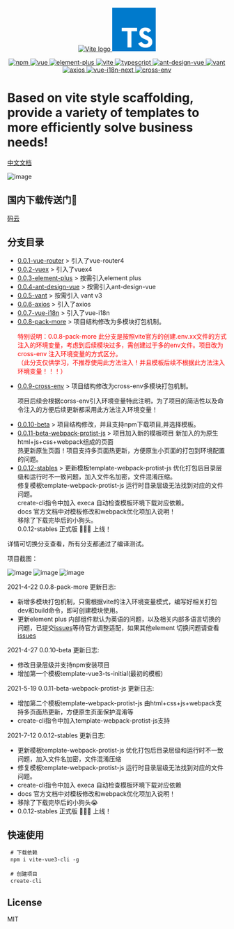 <p align="center">
      <a href="https://vitejs.dev" target="_blank" rel="noopener noreferrer">
               <img width="100" src="https://vitejs.dev/logo.svg" alt="Vite logo">
      </a>
       <a href="https://www.tslang.cn/" target="_blank" rel="noopener noreferrer">
                 <img width="100" src="https://raw.githubusercontent.com/github/explore/80688e429a7d4ef2fca1e82350fe8e3517d3494d/topics/typescript/typescript.png" alt="Ts logo">
               </a>
</p>

<p align="center">
    <a href="https://www.npmjs.com/package/vite-vue3-cli">
        <img src="https://img.shields.io/badge/npm-0.0.10-brightgreen.svg" alt="npm">
    </a>
    <a href="https://github.com/vuejs/vue-next">
        <img src="https://img.shields.io/badge/vue3-3.0.5-brightgreen.svg" alt="vue">
    </a>
    <a href="https://github.com/element-plus/element-plus">
        <img src="https://img.shields.io/badge/elementPlus-1.0.2beta.40-brightgreen.svg" alt="element-plus">
    </a>
    <a href="https://github.com/vitejs/vite">
        <img src="https://img.shields.io/badge/vite-2.2.1-brightgreen.svg" alt="vite">
    </a>
    <a href="https://github.com/microsoft/TypeScript">
        <img src="https://img.shields.io/badge/typescript-4.1.3-brightgreen.svg" alt="typescript">
    </a>
    <a href="https://github.com/vueComponent/ant-design-vue">
        <img src="https://img.shields.io/badge/antDesignVue-2.1.2-brightgreen.svg" alt="ant-design-vue">
    </a>
    <a href="https://github.com/youzan/vant">
        <img src="https://img.shields.io/badge/vant-3.0.13-brightgreen.svg" alt="vant">
    </a>
    <br/>
    <a href="https://github.com/axios/axios">
        <img src="https://img.shields.io/badge/axios-0.21.1-brightgreen.svg" alt="axios">
    </a>
    <a href="https://github.com/intlify/vue-i18n-next">
        <img src="https://img.shields.io/badge/vueI18n-9.1.6-brightgreen.svg" alt="vue-i18n-next">
    </a>
    <a href="https://github.com/kentcdodds/cross-env">
        <img src="https://img.shields.io/badge/crossEnv-7.0.3-brightgreen.svg" alt="cross-env">
    </a>
    
</p>

# Based on vite style scaffolding, provide a variety of templates to more efficiently solve business needs!  

<a href="https://wushijiang.cn/vue3-vite-cli/">中文文档</a>  
 
![image](https://user-images.githubusercontent.com/38801556/125270634-6eb79500-e33c-11eb-89d1-597f8c21f53c.png)

## 国内下载传送门🎉

<a href="https://gitee.com/wushijiang13/vue3-vite-cli">码云</a>  


## 分支目录
    
<ul>
    <li>
    <a href="https://github.com/wushijiang13/vue3-vite-cli/tree/0.0.1-vue-router">0.0.1-vue-router</a> >  引入了vue-router4
    </li>
    <li>
    <a href="https://github.com/wushijiang13/vue3-vite-cli/tree/0.0.2-vuex">0.0.2-vuex</a> > 引入了vuex4
    </li>
    <li>
    <a href="https://github.com/wushijiang13/vue3-vite-cli/tree/0.0.3-element-plus">0.0.3-element-plus</a> > 按需引入element plus
    </li>
    <li>
    <a href="https://github.com/wushijiang13/vue3-vite-cli/tree/0.0.4-ant-design-vue">0.0.4-ant-design-vue</a> > 按需引入ant-design-vue
    </li>
    <li>
    <a href="https://github.com/wushijiang13/vue3-vite-cli/tree/0.0.5-vant">0.0.5-vant</a> > 按需引入 vant v3
    </li>
     <li>
     <a href="https://github.com/wushijiang13/vue3-vite-cli/tree/0.0.6-axios">0.0.6-axios</a> > 引入了axios
     </li>
     <li>
     <a href="https://github.com/wushijiang13/vue3-vite-cli/tree/0.0.7-vue-i18n">0.0.7-vue-i18n</a> > 引入了vue-i18n
     </li>
      <li>
      <a href="https://github.com/wushijiang13/vue3-vite-cli/tree/0.0.8-pack-more">0.0.8-pack-more</a> > 项目结构修改为多模块打包机制。
       <p style="color: red;">特别说明：0.0.8-pack-more 此分支是按照vite官方的创建.env.xx文件的方式注入的环境变量，考虑到后续模块过多，需创建过于多的env文件。项目改为 cross-env 注入环境变量的方式区分。  
       <br/>（此分支仅供学习，不推荐使用此方法注入！并且模板后续不根据此方法注入环境变量！！！）</p>  
      </li>
       <li>
       <a href="https://github.com/wushijiang13/vue3-vite-cli/tree/0.0.9-cross-env">0.0.9-cross-env</a> > 项目结构修改为cross-env多模块打包机制。
       <p>项目后续会根据corss-env引入环境变量特此注明，为了项目的简洁性以及命令注入的方便后续更新都采用此方法注入环境变量！</p>
     </li>
     <li>
     <a href="https://github.com/wushijiang13/vue3-vite-cli/tree/0.0.10-beta">0.0.10-beta</a> > 项目结构修改，并且支持npm下载项目,并选择模板。
     </li>
     <li>
     <a href="https://github.com/wushijiang13/vue3-vite-cli/tree/0.0.11-beta-webpack-protist-js">0.0.11-beta-webpack-protist-js</a> > 项目加入新的模板项目 新加入的为原生html+js+css+webpack组成的页面
     <br/>热更新原生页面！项目支持多页面热更新，方便原生小页面的打包到环境配置的问题。
     </li>
      <li>
      <a href="https://github.com/wushijiang13/vue3-vite-cli/tree/0.0.12-stables">0.0.12-stables</a> > 
       更新模板template-webpack-protist-js 优化打包后目录层级和运行时不一致问题，加入文件名加密，文件混淆压缩。 <br/>
       修复模板template-webpack-protist-js 运行时目录层级无法找到对应的文件问题。 <br/>
       create-cli指令中加入 execa 自动检查模板环境下载对应依赖。 <br/>
       docs 官方文档中对模板修改和webpack优化项加入说明！ <br/>
       移除了下载完毕后的小狗头。<br/>
       0.0.12-stables 正式版 🎉🎉🎉 上线！<br/>
      </li>
     
</ul> 

详情可切换分支查看，所有分支都通过了编译测试。

项目截图：  

![image](https://user-images.githubusercontent.com/38801556/115701761-b01e5100-a39a-11eb-856c-f4f1b02d8c2c.png)
![image](https://user-images.githubusercontent.com/38801556/115701661-98df6380-a39a-11eb-8b23-891e38510b68.png)
![image](https://user-images.githubusercontent.com/38801556/115701833-c9bf9880-a39a-11eb-8dba-ee479cab71aa.png)

2021-4-22 0.0.8-pack-more 更新日志:  
<ul>
    <li>新增多模块打包机制，只需根据vite的注入环境变量模式，编写好相关打包dev和build命令，即可创建模块使用。</li>
    <li>更新element plus 内部组件默认为英语的问题，以及相关内部多语言切换的问题，已提交<a href="https://github.com/element-plus/element-plus/issues/1883">issues</a>等待官方调整适配，如果其他element 切换问题请查看<a href="https://github.com/element-plus/element-plus/issues/1883">issues</a></li>
</ul>
2021-4-27 0.0.10-beta 更新日志:
<ul>
    <li>修改目录层级并支持npm安装项目</li>
    <li>增加第一个模板template-vue3-ts-initial(最初的模板)</li>
</ul>
2021-5-19 0.0.11-beta-webpack-protist-js 更新日志:
<ul>
    <li>增加第二个模板template-webpack-protist-js 由html+css+js+webpack支持多页面热更新，方便原生页面保护混淆等</li>
    <li>create-cli指令中加入template-webpack-protist-js支持</li>
</ul>
2021-7-12 0.0.12-stables 更新日志:
<ul>
    <li>更新模板template-webpack-protist-js 优化打包后目录层级和运行时不一致问题，加入文件名加密，文件混淆压缩</li>
    <li>修复模板template-webpack-protist-js 运行时目录层级无法找到对应的文件问题。</li>
    <li>create-cli指令中加入 execa 自动检查模板环境下载对应依赖</li>
    <li>docs 官方文档中对模板修改和webpack优化项加入说明！</li>
    <li>移除了下载完毕后的小狗头😭</li>
    <li>0.0.12-stables 正式版 🎉🎉🎉 上线！</li>
</ul>


## 快速使用

```
 # 下载依赖
 npm i vite-vue3-cli -g
 
 # 创建项目
 create-cli
```

## License

MIT

